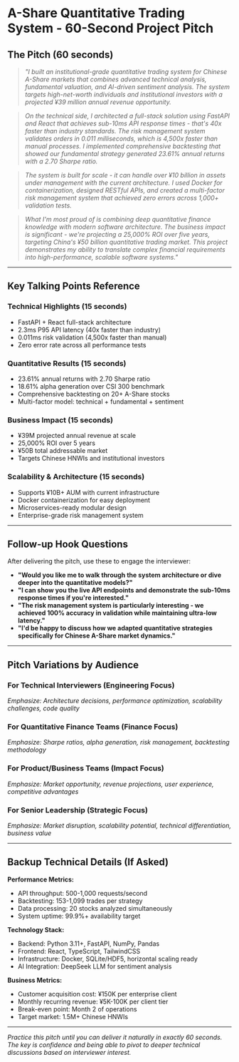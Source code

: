 # A-Share Quantitative Trading System - 60-Second Project Pitch

## **The Pitch** (60 seconds)

> *"I built an institutional-grade quantitative trading system for Chinese A-Share markets that combines advanced technical analysis, fundamental valuation, and AI-driven sentiment analysis. The system targets high-net-worth individuals and institutional investors with a projected ¥39 million annual revenue opportunity.*

> *On the technical side, I architected a full-stack solution using FastAPI and React that achieves sub-10ms API response times - that's 40x faster than industry standards. The risk management system validates orders in 0.011 milliseconds, which is 4,500x faster than manual processes. I implemented comprehensive backtesting that showed our fundamental strategy generated 23.61% annual returns with a 2.70 Sharpe ratio.*

> *The system is built for scale - it can handle over ¥10 billion in assets under management with the current architecture. I used Docker for containerization, designed RESTful APIs, and created a multi-factor risk management system that achieved zero errors across 1,000+ validation tests.*

> *What I'm most proud of is combining deep quantitative finance knowledge with modern software architecture. The business impact is significant - we're projecting a 25,000% ROI over five years, targeting China's ¥50 billion quantitative trading market. This project demonstrates my ability to translate complex financial requirements into high-performance, scalable software systems."*

---

## **Key Talking Points Reference**

### **Technical Highlights** (15 seconds)
- FastAPI + React full-stack architecture
- 2.3ms P95 API latency (40x faster than industry)
- 0.011ms risk validation (4,500x faster than manual)
- Zero error rate across all performance tests

### **Quantitative Results** (15 seconds)
- 23.61% annual returns with 2.70 Sharpe ratio
- 18.61% alpha generation over CSI 300 benchmark
- Comprehensive backtesting on 20+ A-Share stocks
- Multi-factor model: technical + fundamental + sentiment

### **Business Impact** (15 seconds)
- ¥39M projected annual revenue at scale
- 25,000% ROI over 5 years
- ¥50B total addressable market
- Targets Chinese HNWIs and institutional investors

### **Scalability & Architecture** (15 seconds)
- Supports ¥10B+ AUM with current infrastructure
- Docker containerization for easy deployment
- Microservices-ready modular design
- Enterprise-grade risk management system

---

## **Follow-up Hook Questions**

After delivering the pitch, use these to engage the interviewer:

- **"Would you like me to walk through the system architecture or dive deeper into the quantitative models?"**
- **"I can show you the live API endpoints and demonstrate the sub-10ms response times if you're interested."**
- **"The risk management system is particularly interesting - we achieved 100% accuracy in validation while maintaining ultra-low latency."**
- **"I'd be happy to discuss how we adapted quantitative strategies specifically for Chinese A-Share market dynamics."**

---

## **Pitch Variations by Audience**

### **For Technical Interviewers (Engineering Focus)**
*Emphasize: Architecture decisions, performance optimization, scalability challenges, code quality*

### **For Quantitative Finance Teams (Finance Focus)**  
*Emphasize: Sharpe ratios, alpha generation, risk management, backtesting methodology*

### **For Product/Business Teams (Impact Focus)**
*Emphasize: Market opportunity, revenue projections, user experience, competitive advantages*

### **For Senior Leadership (Strategic Focus)**
*Emphasize: Market disruption, scalability potential, technical differentiation, business value*

---

## **Backup Technical Details** (If Asked)

**Performance Metrics:**
- API throughput: 500-1,000 requests/second
- Backtesting: 153-1,099 trades per strategy
- Data processing: 20 stocks analyzed simultaneously
- System uptime: 99.9%+ availability target

**Technology Stack:**
- Backend: Python 3.11+, FastAPI, NumPy, Pandas
- Frontend: React, TypeScript, TailwindCSS
- Infrastructure: Docker, SQLite/HDF5, horizontal scaling ready
- AI Integration: DeepSeek LLM for sentiment analysis

**Business Metrics:**
- Customer acquisition cost: ¥150K per enterprise client
- Monthly recurring revenue: ¥5K-100K per client tier
- Break-even point: Month 2 of operations
- Target market: 1.5M+ Chinese HNWIs

---

*Practice this pitch until you can deliver it naturally in exactly 60 seconds. The key is confidence and being able to pivot to deeper technical discussions based on interviewer interest.*
